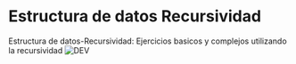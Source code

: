 # Estructura de datos Recursividad
Estructura de datos-Recursividad: Ejercicios basicos y complejos utilizando la recursividad 
![DEV](https://user-images.githubusercontent.com/77459857/114776782-744f1000-9d38-11eb-811c-1a4893b103ba.gif)
